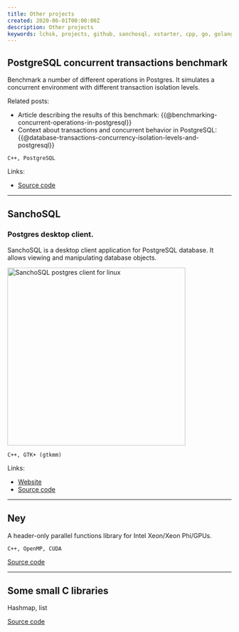 ```yaml
---
title: Other projects
created: 2020-06-01T00:00:00Z
description: Other projects
keywords: lchsk, projects, github, sanchosql, xstarter, cpp, go, golang, c, gamedev, python, web
---
```


## PostgreSQL concurrent transactions benchmark

Benchmark a number of different operations in Postgres. It simulates a concurrent environment with different transaction isolation levels.

Related posts:

- Article describing the results of this benchmark: {{@benchmarking-concurrent-operations-in-postgresql}}
- Context about transactions and concurrent behavior in PostgreSQL: {{@database-transactions-concurrency-isolation-levels-and-postgresql}}

`C++, PostgreSQL`

Links:

- [Source code](https://github.com/lchsk/postgresql_transactions)

<hr/>

## SanchoSQL

### Postgres desktop client.

SanchoSQL is a desktop client application for PostgreSQL database. It allows viewing and manipulating database objects.

<a title="Postgres client for linux" href="./data/projects/sanchosql.png"><img height="400" src="./data/projects/sanchosql.png" title="SanchoSQL postgres client" alt="SanchoSQL postgres client for linux"/></a>

```C++, GTK+ (gtkmm)```

Links: 

- [Website](sanchosql)
- [Source code](https://github.com/lchsk/sanchosql)

<hr/>

## Ney

A header-only parallel functions library for Intel Xeon/Xeon Phi/GPUs.

```C++, OpenMP, CUDA```

[Source code](https://github.com/lchsk/ney)

<hr/>

## Some small C libraries

Hashmap, list

[Source code](https://github.com/lchsk/c-libs)
